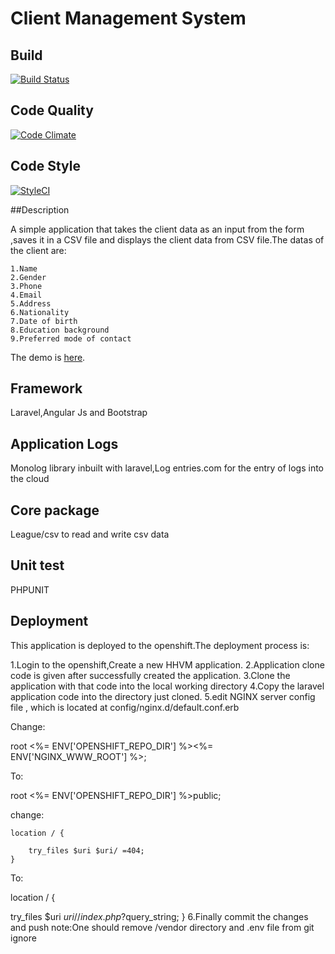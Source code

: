 # Client Management System

## Build

[![Build Status](https://travis-ci.org/basanta123/client-management-system.svg?branch=master)](https://travis-ci.org/basanta123/client-management-system)


## Code Quality

[![Code Climate](https://codeclimate.com/repos/56db22a9b86182796c010820/badges/f5521d15de565dc9566e/gpa.svg)](https://codeclimate.com/repos/56db22a9b86182796c010820/feed)

## Code Style

[![StyleCI](https://styleci.io/repos/52873783/shield)](https://styleci.io/repos/52873783)

##Description

A simple application that takes the client data as an input from the form ,saves it in a CSV file and displays the client data from CSV file.The datas of the client are:


    1.Name
    2.Gender
    3.Phone
    4.Email
    5.Address
    6.Nationality
    7.Date of birth
    8.Education background
    9.Preferred mode of contact 

   The demo is  [here](http://clientmanagement-apilaravel.rhcloud.com/).


## Framework

Laravel,Angular Js and  Bootstrap

## Application Logs

Monolog library inbuilt with laravel,Log entries.com for the entry of logs into the cloud

## Core package

League/csv to read and write csv data

## Unit test

PHPUNIT

## Deployment

This application is deployed to the openshift.The deployment process is:

1.Login to the openshift,Create a new HHVM application.
2.Application clone code is given after successfully created the application.
3.Clone the application with that code into the local working directory
4.Copy the laravel application code into the directory just cloned.
5.edit NGINX server config file , which is located at config/nginx.d/default.conf.erb

Change:

root              <%= ENV['OPENSHIFT_REPO_DIR'] %><%= ENV['NGINX_WWW_ROOT'] %>;

To:

root              <%= ENV['OPENSHIFT_REPO_DIR'] %>public;


change:

    location / {

        try_files $uri $uri/ =404;
    }

To:

location / {

  try_files $uri $uri/ /index.php?$query_string;
 }
6.Finally commit the changes and push
note:One should remove /vendor directory and .env file from git ignore

